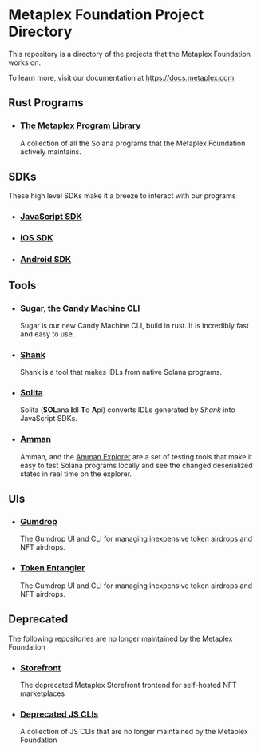 # Metaplex Foundation Project Directory
This repository is a directory of the projects that the Metaplex Foundation works on. 

To learn more, visit our documentation at https://docs.metaplex.com.

## Rust Programs
- ### [The Metaplex Program Library](https://github.com/metaplex-foundation/metaplex-program-library)
  A collection of all the Solana programs that the Metaplex Foundation actively maintains.

## SDKs
These high level SDKs make it a breeze to interact with our programs
- ### [JavaScript SDK](https://github.com/metaplex-foundation/js)

- ### [iOS SDK](https://github.com/metaplex-foundation/metaplex-ios)

- ### [Android SDK](https://github.com/metaplex-foundation/metaplex-android)


## Tools
- ### [Sugar, the Candy Machine CLI](https://github.com/metaplex-foundation/sugar) 
  Sugar is our new Candy Machine CLI, build in rust. It is incredibly fast and easy to use.

- ### [Shank](https://github.com/metaplex-foundation/shank)
  Shank is a tool that makes IDLs from native Solana programs.

- ### [Solita](https://github.com/metaplex-foundation/solita)
  Solita (**SOL**ana **I**dl **T**o **A**pi) converts IDLs generated by *Shank* into JavaScript SDKs.

- ### [Amman](https://github.com/metaplex-foundation/amman)
  Amman, and the [Amman Explorer](https://github.com/metaplex-foundation/amman-explorer) are a set of testing tools that make it easy to test Solana programs locally and see the changed deserialized states in real time on the explorer.
  

## UIs
- ### [Gumdrop](https://github.com/metaplex-foundation/gumdrop)
  The Gumdrop UI and CLI for managing inexpensive token airdrops and NFT airdrops.

- ### [Token Entangler](https://github.com/metaplex-foundation/token-entangler-ui)
  The Gumdrop UI and CLI for managing inexpensive token airdrops and NFT airdrops.


## Deprecated 
The following repositories are no longer maintained by the Metaplex Foundation
- ### [Storefront](https://github.com/metaplex-foundation/storefront-deprecated)
  The deprecated Metaplex Storefront frontend for self-hosted NFT marketplaces 

- ### [Deprecated JS CLIs](https://github.com/metaplex-foundation/clis-deprecated)
  A collection of JS CLIs that are no longer maintained by the Metaplex Foundation 